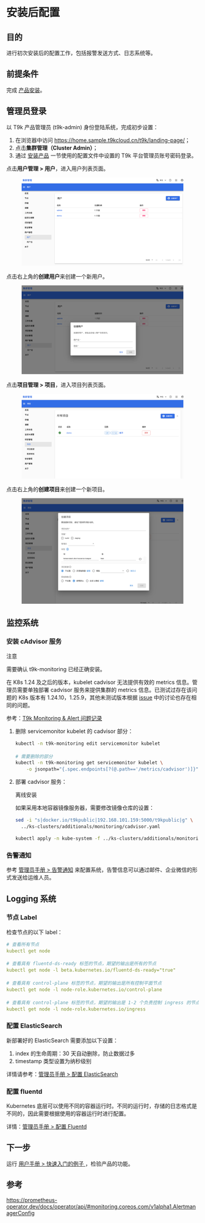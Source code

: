 # 安装后配置

## 目的

进行初次安装后的配置工作，包括报警发送方式、日志系统等。

## 前提条件

完成 [产品安装](./install.md)。

## 管理员登录

以 T9k 产品管理员 (t9k-admin) 身份登陆系统，完成初步设置：

1. 在浏览器中访问 <https://home.sample.t9kcloud.cn/t9k/landing-page/>；
2. 点击**集群管理（Cluster Admin）**；
3. 通过 [安装产品](./install.md) 一节使用的配置文件中设置的 T9k 平台管理员账号密码登录。

点击**用户管理 > 用户**，进入用户列表页面。

<figure class="screenshot">
  <img alt="user-list" src="../../assets/online/user-list.png" />
</figure>

点击右上角的**创建用户**来创建一个新用户。

<figure class="screenshot">
  <img alt="create-user" src="../../assets/online/create-user.png" />
</figure>

点击**项目管理 > 项目**，进入项目列表页面。

<figure class="screenshot">
  <img alt="project-list" src="../../assets/online/project-list.png" />
</figure>

点击右上角的**创建项目**来创建一个新项目。

<figure class="screenshot">
  <img alt="create-project" src="../../assets/online/create-project.png" />
</figure>

## 监控系统

### 安装 cAdvisor 服务

<aside class="note">
<div class="title">注意</div>

需要确认 t9k-monitoring 已经正确安装。

</aside>

在 K8s 1.24 及之后的版本，kubelet cadvisor 无法提供有效的 metrics 信息。管理员需要单独部署 cadvisor 服务来提供集群的 metrics 信息。已测试过存在该问题的 K8s 版本有 1.24.10，1.25.9，其他未测试版本根据 <a target="_blank" rel="noopener noreferrer" href="https://github.com/google/cadvisor/issues/2785#issuecomment-1205538108">issue</a> 中的讨论也存在相同的问题。

参考：[T9k Monitoring & Alert 问题记录](https://docs.google.com/document/d/141Vyd2joYRgdL0gttc6iLZnOFvWsHXFWFPXiafOkV0w/edit#heading=h.8zt69amb1stn)


1. 删除 servicemonitor kubelet 的 cadvisor 部分：

    ```bash
    kubectl -n t9k-monitoring edit servicemonitor kubelet

    # 需要删除的部分
    kubectl -n t9k-monitoring get servicemonitor kubelet \
        -o jsonpath="{.spec.endpoints[?(@.path=='/metrics/cadvisor')]}"
    ```

2. 部署 cadvisor 服务：
 
    <aside class="note">
    <div class="title">离线安装</div>

    如果采用本地容器镜像服务器，需要修改镜像仓库的设置：

    ```bash
    sed -i "s|docker.io/t9kpublic|192.168.101.159:5000/t9kpublic|g" \
      ../ks-clusters/additionals/monitoring/cadvisor.yaml
    ```

    </aside>


    ```bash
    kubectl apply -n kube-system -f ../ks-clusters/additionals/monitoring/cadvisor.yaml
    ```

### 告警通知

参考 [管理员手册 > 告警通知](../../../monitoring-and-log-system/monitoring-system.md#告警通知) 来配置系统，告警信息可以通过邮件、企业微信的形式发送给运维人员。

## Logging 系统

### 节点 Label

检查节点的以下 label：

```yaml
# 查看所有节点
kubectl get node

# 查看具有 fluentd-ds-ready 标签的节点，期望的输出是所有的节点
kubectl get node -l beta.kubernetes.io/fluentd-ds-ready="true"

# 查看具有 control-plane 标签的节点，期望的输出是所有控制平面节点
kubectl get node -l node-role.kubernetes.io/control-plane

# 查看具有 control-plane 标签的节点，期望的输出是 1-2 个负责控制 ingress 的节点
kubectl get node -l node-role.kubernetes.io/ingress
```

### 配置 ElasticSearch

新部署好的 ElasticSearch 需要添加以下设置：

1. index 的生命周期：30 天自动删除，防止数据过多
1. timestamp 类型设置为纳秒级别

详情请参考：[管理员手册 > 配置 ElasticSearch](../../../monitoring-and-log-system/es.md#修改配置)

### 配置 fluentd

Kubernetes 底层可以使用不同的容器运行时。不同的运行时，存储的日志格式是不同的，因此需要根据使用的容器运行时进行配置。

详情：[管理员手册 > 配置 Fluentd](../../../monitoring-and-log-system/fluentd.md#修改-fluentd-配置)


## 下一步

运行 <a target="_blank" rel="noopener noreferrer" href="https://t9k.github.io/user-manuals/latest/get-started/index.html"> 用户手册 > 快速入门的例子 </a>，检验产品的功能。


## 参考

<https://prometheus-operator.dev/docs/operator/api/#monitoring.coreos.com/v1alpha1.AlertmanagerConfig>
